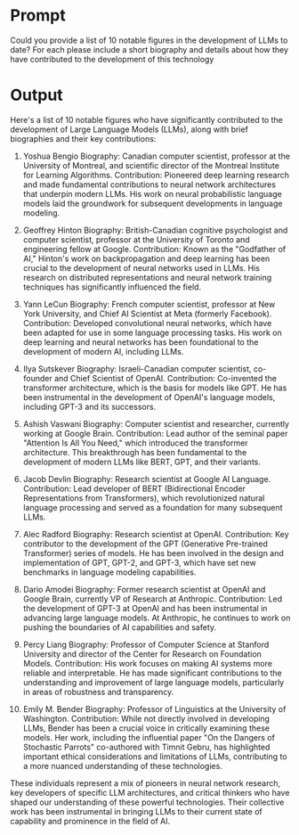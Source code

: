 # Prompt

Could you provide a list of 10 notable figures in the development of LLMs to date? For each please include a short biography and details about how they have contributed to the development of this technology

# Output

Here's a list of 10 notable figures who have significantly contributed to the development of Large Language Models (LLMs), along with brief biographies and their key contributions:

1. Yoshua Bengio
Biography: Canadian computer scientist, professor at the University of Montreal, and scientific director of the Montreal Institute for Learning Algorithms.
Contribution: Pioneered deep learning research and made fundamental contributions to neural network architectures that underpin modern LLMs. His work on neural probabilistic language models laid the groundwork for subsequent developments in language modeling.

2. Geoffrey Hinton
Biography: British-Canadian cognitive psychologist and computer scientist, professor at the University of Toronto and engineering fellow at Google.
Contribution: Known as the "Godfather of AI," Hinton's work on backpropagation and deep learning has been crucial to the development of neural networks used in LLMs. His research on distributed representations and neural network training techniques has significantly influenced the field.

3. Yann LeCun
Biography: French computer scientist, professor at New York University, and Chief AI Scientist at Meta (formerly Facebook).
Contribution: Developed convolutional neural networks, which have been adapted for use in some language processing tasks. His work on deep learning and neural networks has been foundational to the development of modern AI, including LLMs.

4. Ilya Sutskever
Biography: Israeli-Canadian computer scientist, co-founder and Chief Scientist of OpenAI.
Contribution: Co-invented the transformer architecture, which is the basis for models like GPT. He has been instrumental in the development of OpenAI's language models, including GPT-3 and its successors.

5. Ashish Vaswani
Biography: Computer scientist and researcher, currently working at Google Brain.
Contribution: Lead author of the seminal paper "Attention Is All You Need," which introduced the transformer architecture. This breakthrough has been fundamental to the development of modern LLMs like BERT, GPT, and their variants.

6. Jacob Devlin
Biography: Research scientist at Google AI Language.
Contribution: Lead developer of BERT (Bidirectional Encoder Representations from Transformers), which revolutionized natural language processing and served as a foundation for many subsequent LLMs.

7. Alec Radford
Biography: Research scientist at OpenAI.
Contribution: Key contributor to the development of the GPT (Generative Pre-trained Transformer) series of models. He has been involved in the design and implementation of GPT, GPT-2, and GPT-3, which have set new benchmarks in language modeling capabilities.

8. Dario Amodei
Biography: Former research scientist at OpenAI and Google Brain, currently VP of Research at Anthropic.
Contribution: Led the development of GPT-3 at OpenAI and has been instrumental in advancing large language models. At Anthropic, he continues to work on pushing the boundaries of AI capabilities and safety.

9. Percy Liang
Biography: Professor of Computer Science at Stanford University and director of the Center for Research on Foundation Models.
Contribution: His work focuses on making AI systems more reliable and interpretable. He has made significant contributions to the understanding and improvement of large language models, particularly in areas of robustness and transparency.

10. Emily M. Bender
Biography: Professor of Linguistics at the University of Washington.
Contribution: While not directly involved in developing LLMs, Bender has been a crucial voice in critically examining these models. Her work, including the influential paper "On the Dangers of Stochastic Parrots" co-authored with Timnit Gebru, has highlighted important ethical considerations and limitations of LLMs, contributing to a more nuanced understanding of these technologies.

These individuals represent a mix of pioneers in neural network research, key developers of specific LLM architectures, and critical thinkers who have shaped our understanding of these powerful technologies. Their collective work has been instrumental in bringing LLMs to their current state of capability and prominence in the field of AI.

 